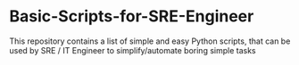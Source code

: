 # Basic-Scripts-for-SRE-Engineer

This repository contains a list of simple and easy Python scripts, that can be used by SRE / IT Engineer to simplify/automate boring simple tasks
